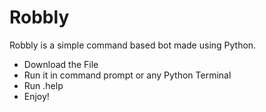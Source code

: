 # Robbly
 Robbly is a simple command based bot made using Python.

- Download the File
- Run it in command prompt or any Python Terminal
- Run .help
- Enjoy!
